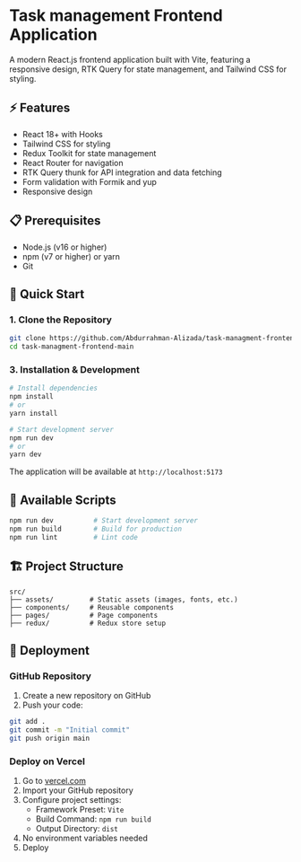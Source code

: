 # Task management Frontend Application

A modern React.js frontend application built with Vite, featuring a responsive design, RTK Query for state management, and Tailwind CSS for styling.

## ⚡️ Features

- React 18+ with Hooks
- Tailwind CSS for styling
- Redux Toolkit for state management
- React Router for navigation
- RTK Query thunk for API integration and data fetching
- Form validation with Formik and yup
- Responsive design

## 📋 Prerequisites

- Node.js (v16 or higher)
- npm (v7 or higher) or yarn
- Git

## 🚀 Quick Start

### 1. Clone the Repository

```bash
git clone https://github.com/Abdurrahman-Alizada/task-managment-frontend.git
cd task-managment-frontend-main
```

### 3. Installation & Development

```bash
# Install dependencies
npm install
# or
yarn install

# Start development server
npm run dev
# or
yarn dev
```

The application will be available at `http://localhost:5173`

## 📜 Available Scripts

```bash
npm run dev          # Start development server
npm run build        # Build for production
npm run lint         # Lint code
```

## 🏗️ Project Structure

```
src/
├── assets/         # Static assets (images, fonts, etc.)
├── components/     # Reusable components
├── pages/          # Page components
├── redux/          # Redux store setup
```

## 🚀 Deployment

### GitHub Repository

1. Create a new repository on GitHub
2. Push your code:
```bash
git add .
git commit -m "Initial commit"
git push origin main
```

### Deploy on Vercel

1. Go to [vercel.com](https://vercel.com)
2. Import your GitHub repository
3. Configure project settings:
   - Framework Preset: `Vite`
   - Build Command: `npm run build`
   - Output Directory: `dist`
4. No environment variables needed
5. Deploy